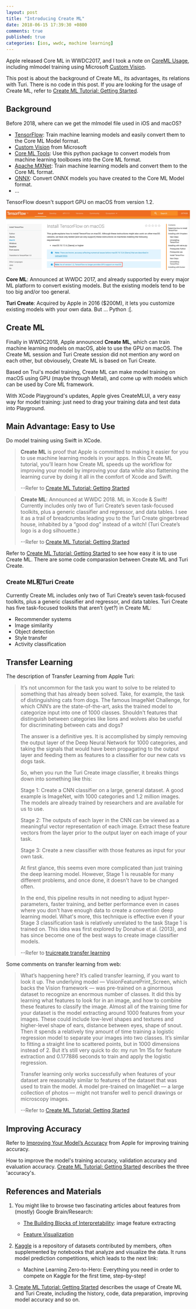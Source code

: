 ```yaml
---
layout: post
title: "Introducing Create ML"
date: 2018-06-15 17:39:30 +0800
comments: true
published: true
categories: [ios, wwdc, machine learning]
---
```


<!-- more -->

Apple released Core ML in WWDC2017, and I took a note on [CoreML Usage](../../../../2017/12/28/coreml-usage/), including mlmodel training using Microsoft [Custom Vision](https://www.customvision.ai/).

This post is about the background of Create ML, its advantages, its relations with Turi. There is no code in this post. If you are looking for the usage of Create ML, refer to [Create ML Tutorial: Getting Started](https://www.raywenderlich.com/196233/create-ml-tutorial-getting-started).

## Background

Before 2018, where can we get the mlmodel file used in iOS and macOS?

* [TensorFlow](https://github.com/tf-coreml/tf-coreml): Train machine learning models and easily convert them to the Core ML Model format.
* [Custom Vision](https://www.customvision.ai/) from Microsoft
* [Core ML Tools](https://pypi.org/project/coremltools/): Use this python package to convert models from machine learning toolboxes into the Core ML format.
* [Apache MXNet](https://github.com/apache/incubator-mxnet/tree/master/tools/coreml): Train machine learning models and convert them to the Core ML format.
* [ONNX](https://github.com/onnx/onnx-coreml): Convert ONNX models you have created to the Core ML Model format.
* ...

TensorFlow doesn't support GPU on macOS from version 1.2.

![tensor flow not support gpu on macos](/images/tensorflow_not_support_gpu_on_macos.jpg)

**Core ML**: Announced at WWDC 2017, and already supported by every major ML platform to convert existing models. But the existing models tend to be too big and/or too general.

**Turi Create**: Acquired by Apple in 2016 ($200M), it lets you customize existing models with your own data. But … Python :[.

## Create ML

Finally in WWDC2018, Apple announced **Create ML**, which can train machine learning models on macOS, able to use the GPU on macOS. The Create ML session and Turi Create session did not mention any word on each other, but obviousely, Create ML is based on Turi Create.

Based on Trui's model training, Create ML can make model training on macOS using GPU (maybe through Metal), and come up with models which can be used by Core ML framework.

With XCode Playground's updates, Apple gives CreateMLUI, a very easy way for model training: just need to drag your training data and test data into Playground.


## Main Advantage: Easy to Use

Do model training using Swift in XCode.

> **Create ML** is proof that Apple is committed to making it easier for you to use machine learning models in your apps. In this Create ML tutorial, you’ll learn how Create ML speeds up the workflow for improving your model by improving your data while also flattening the learning curve by doing it all in the comfort of Xcode and Swift.
> 
> --Refer to [Create ML Tutorial: Getting Started](https://www.raywenderlich.com/196233/create-ml-tutorial-getting-started)


> **Create ML**: Announced at WWDC 2018. ML in Xcode & Swift! Currently includes only two of Turi Create’s seven task-focused toolkits, plus a generic classifier and regressor, and data tables. I see it as a trail of breadcrumbs leading you to the Turi Create gingerbread house, inhabited by a “good dog” instead of a witch! (Turi Create’s logo is a dog silhouette.)
> 
> --Refer to [Create ML Tutorial: Getting Started](https://www.raywenderlich.com/196233/create-ml-tutorial-getting-started)


Refer to [Create ML Tutorial: Getting Started](https://www.raywenderlich.com/196233/create-ml-tutorial-getting-started) to see how easy it is to use Create ML. There are some code comparasion between Create ML and Turi Create.

### Create ML和Turi Create

Currently Create ML includes only two of Turi Create’s seven task-focused toolkits, plus a generic classifier and regressor, and data tables. Turi Create has five task-focused toolkits that aren’t (yet?) in Create ML:

* Recommender systems
* Image similarity
* Object detection
* Style transfer
* Activity classification

## Transfer Learning

The description of Transfer Learning from Apple Turi:

> It’s not uncommon for the task you want to solve to be related to something that has already been solved. Take, for example, the task of distinguishing cats from dogs. The famous ImageNet Challenge, for which CNN’s are the state-of-the-art, asks the trained model to categorize input into one of 1000 classes. Shouldn't features that distinguish between categories like lions and wolves also be useful for discriminating between cats and dogs?
>
> The answer is a definitive yes. It is accomplished by simply removing the output layer of the Deep Neural Network for 1000 categories, and taking the signals that would have been propagating to the output layer and feeding them as features to a classifier for our new cats vs dogs task.
>
> So, when you run the Turi Create image classifier, it breaks things down into something like this:
>
> Stage 1: Create a CNN classifier on a large, general dataset. A good example is ImageNet, with 1000 categories and 1.2 million images. The models are already trained by researchers and are available for us to use.
> 
> Stage 2: The outputs of each layer in the CNN can be viewed as a meaningful vector representation of each image. Extract these feature vectors from the layer prior to the output layer on each image of your task.
> 
> Stage 3: Create a new classifier with those features as input for your own task.
> 
> At first glance, this seems even more complicated than just training the deep learning model. However, Stage 1 is reusable for many different problems, and once done, it doesn't have to be changed often.
> 
> In the end, this pipeline results in not needing to adjust hyper-parameters, faster training, and better performance even in cases where you don't have enough data to create a convention deep learning model. What's more, this technique is effective even if your Stage 3 classification task is relatively unrelated to the task Stage 1 is trained on. This idea was first explored by Donahue et al. (2013), and has since become one of the best ways to create image classifier models.
>
> --Refer to [truicreate transfer learning](https://apple.github.io/turicreate/docs/userguide/image_classifier/how-it-works.html#transfer-learning)


Some comments on transfer learning from web:

> What’s happening here? It’s called transfer learning, if you want to look it up. The underlying model — VisionFeaturePrint_Screen, which backs the Vision framework — was pre-trained on a ginormous dataset to recognize an enormous number of classes. It did this by learning what features to look for in an image, and how to combine these features to classify the image. Almost all of the training time for your dataset is the model extracting around 1000 features from your images. These could include low-level shapes and textures and higher-level shape of ears, distance between eyes, shape of snout. Then it spends a relatively tiny amount of time training a logistic regression model to separate your images into two classes. It’s similar to fitting a straight line to scattered points, but in 1000 dimensions instead of 2. But it’s still very quick to do: my run 1m 15s for feature extraction and 0.177886 seconds to train and apply the logistic regression.
> 
> Transfer learning only works successfully when features of your dataset are reasonably similar to features of the dataset that was used to train the model. A model pre-trained on ImageNet — a large collection of photos — might not transfer well to pencil drawings or microscopy images.
> 
> --Refer to [Create ML Tutorial: Getting Started](https://www.raywenderlich.com/196233/create-ml-tutorial-getting-started)


## Improving Accuracy

Refer to [Improving Your Model’s Accuracy](https://developer.apple.com/documentation/create_ml/improving_your_model_s_accuracy) from Apple for improving training accuracy.

How to improve the model's training accuracy, validation accuracy and evaluation accuracy. [Create ML Tutorial: Getting Started](https://www.raywenderlich.com/196233/create-ml-tutorial-getting-started) describes the three 'accuracy's.

## References and Materials

1. You might like to browse two fascinating articles about features from (mostly) Google Brain/Research:

    * [The Building Blocks of Interpretability](https://distill.pub/2018/building-blocks/): image feature extracting

    * [Feature Visualization](https://distill.pub/2017/feature-visualization/)


2. [Kaggle](https://www.kaggle.com/) is a repository of datasets contributed by members, often supplemented by notebooks that analyze and visualize the data. It runs model prediction competitions, which leads to the next link:
    * Machine Learning Zero-to-Hero: Everything you need in order to compete on Kaggle for the first time, step-by-step!

3. [Create ML Tutorial: Getting Started](https://www.raywenderlich.com/196233/create-ml-tutorial-getting-started) describes the usage of Create ML and Turi Create, including the history, code, data preparation, improving model accuracy and so on.